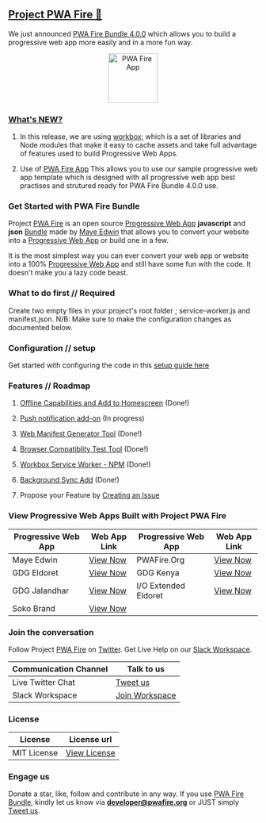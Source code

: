 ## [Project PWA Fire 🐰](https://pwafire.org)

We just announced [PWA Fire Bundle 4.0.0](https://github.com/mayeedwin/pwafire/) which allows you 
to build a progressive web app more easily and in a more fun way. 

<p align="center">
  <img src="https://github.com/mayeedwin/pwafireapp/blob/master/app/src/images/pwafireapp-frog-icon.gif" alt="PWA Fire App" height="100"/>
</p>

### [What's NEW?]()
1. In this release, we are using [workbox;](https://developers.google.com/web/tools/workbox/) which is a set of libraries and Node modules that make it easy to cache assets and take full advantage of features used to build Progressive Web Apps. 

2. Use of [PWA Fire App](https://pwafire.org/developer/app) This allows you to use our sample progressive web app template which is designed with all progressive web app best practises and strutured ready for PWA Fire Bundle 4.0.0 use.
	
### Get Started with PWA Fire Bundle
Project [PWA Fire](https://twitter.com/pwafire) is an open source [Progressive Web App](https://www.linkedin.com/pulse/what-progressive-web-app-get-started-now-canaan-maye-edwin/) **javascript** and **json** [Bundle](https://github.com/mayeedwin/pwafire/tree/master/pwafire-bundle/default) made by [Maye Edwin](https://twitter.com/MayeEdwin1) that allows you to convert your website into a [Progressive Web App](https://www.linkedin.com/pulse/what-progressive-web-app-get-started-now-canaan-maye-edwin/) or build one in a few. 

It is the most simplest way you can ever convert your web app or website into a 100% [Progressive Web App](https://www.linkedin.com/pulse/what-progressive-web-app-get-started-now-canaan-maye-edwin/) and still have some fun with the code. It doesn't make you a lazy code beast.

### What to do first // Required
Create two empty files in your project's root folder ; service-worker.js and manifest.json. N/B: Make sure to make the configuration changes as documented below.

### Configuration // setup
Get started with configuring the code in this [setup guide here](https://github.com/mayeedwin/pwafire/tree/master/docs)
### Features // Roadmap

1. [Offline Capabilities and Add to Homescreen](https://github.com/mayeedwin/pwafire/projects/1) (Done!) 

2. [Push notification add-on](https://github.com/mayeedwin/pwafire/projects/1) (In progress)

3. [Web Manifest Generator Tool](https://pwafire.org/developer/tools/get-manifest/) (Done!) 

4. [Browser Compatiblity Test Tool](https://pwafire.org/developer/tools/browser-test/) (Done!) 

4. [Workbox Service Worker - NPM](https://github.com/mayeedwin/workbox-service-worker/) (Done!) 

5. [Background Sync Add](https://github.com/mayeedwin/pwafire/tree/master/pwafire-bundle/background-sync) (Done!) 

6. Propose your Feature by [Creating an Issue](https://github.com/mayeedwin/pwafire/issues/new)

### View Progressive Web Apps Built with Project PWA Fire

| Progressive Web App | Web App Link | Progressive Web App | Web App Link |
| --- | --- | --- | --- |
| Maye Edwin | [View Now](https://maye.gdgmoi.com) | PWAFire.Org | [View Now](https://pwafire.org) | 
| GDG Eldoret | [View Now](https://gdgmoi.com) | GDG Kenya | [View Now](https://gdgkenya.org) |
| GDG Jalandhar | [View Now](https://gdgjalandhar.com) | I/O Extended Eldoret | [View Now](https://io.gdgmoi.com) |
| Soko Brand | [View Now](https://www.sokobrand.co.ke/) |||


### Join the conversation 
Follow Project [PWA Fire](https://twitter.com/pwafire) on [Twitter](https://twitter.com/pwafire). Get Live Help on our [Slack Workspace](https://join.slack.com/t/pwafire/shared_invite/enQtMjk1MjUzNDY5NDkyLWQzYTFhOTNjMTU2NzBjMTBhMjZkNDJkOTY0YzgxYWViNTI4YzgyZDUxNGIyYzlkM2RiZjc2NTAwMzRhMmZkZmI). 

| Communication Channel | Talk to us |
| --- | --- |
| Live Twitter Chat | [Tweet us](https://twitter.com/pwafire) |
| Slack Workspace | [Join Workspace](http://bit.ly/2oPNK7S) |

### License
| License |License url |
| --- | --- |
| MIT License | [View License](https://github.com/mayeedwin/pwafire/blob/master/.github/LICENSE) |

### Engage us 
Donate a star, like, follow and contribute in any way. If you use [PWA Fire Bundle](https://pwafire.org/developer/codelabs/pwafire), kindly let us know via **developer@pwafire.org** or JUST simply [Tweet us](https://twitter.com/pwafire).
